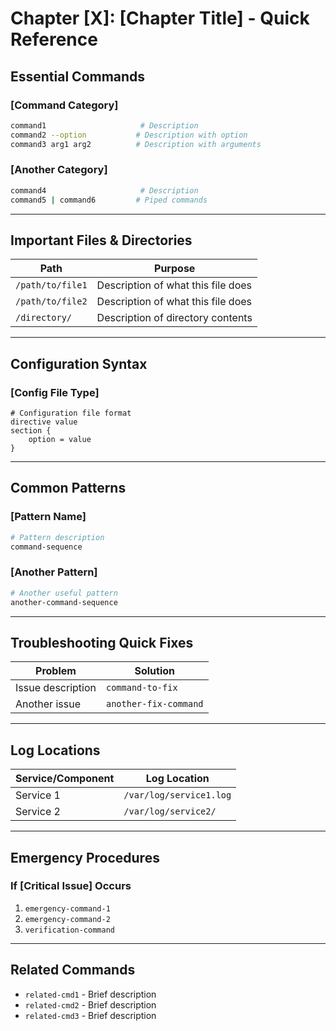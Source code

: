 # Chapter [X]: [Chapter Title] - Quick Reference

## Essential Commands

### [Command Category]
```bash
command1                     # Description
command2 --option           # Description with option
command3 arg1 arg2          # Description with arguments
```

### [Another Category]
```bash
command4                     # Description
command5 | command6         # Piped commands
```

---

## Important Files & Directories

| Path | Purpose |
|------|---------|
| `/path/to/file1` | Description of what this file does |
| `/path/to/file2` | Description of what this file does |
| `/directory/` | Description of directory contents |

---

## Configuration Syntax

### [Config File Type]
```
# Configuration file format
directive value
section {
    option = value
}
```

---

## Common Patterns

### [Pattern Name]
```bash
# Pattern description
command-sequence
```

### [Another Pattern]
```bash
# Another useful pattern
another-command-sequence
```

---

## Troubleshooting Quick Fixes

| Problem | Solution |
|---------|----------|
| Issue description | `command-to-fix` |
| Another issue | `another-fix-command` |

---

## Log Locations

| Service/Component | Log Location |
|-------------------|--------------|
| Service 1 | `/var/log/service1.log` |
| Service 2 | `/var/log/service2/` |

---

## Emergency Procedures

### If [Critical Issue] Occurs
1. `emergency-command-1`
2. `emergency-command-2`
3. `verification-command`

---

## Related Commands
- `related-cmd1` - Brief description
- `related-cmd2` - Brief description
- `related-cmd3` - Brief description
